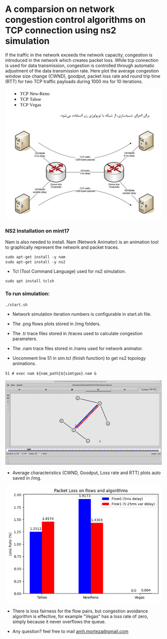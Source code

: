 A comparsion on network congestion control algorithms on TCP connection using ns2 simulation
====================
If the traffic in the network exceeds the network capacity, congestion is introduced in the network which creates packet loss.
While tcp connection is used for data transmission, congestion is controlled through automatic adjustment of the data transmission rate.
Here plot the average congestion window size change (CWND), goodput, packet loss rate and round trip time (RTT) for two TCP traffic payloads during 1000 ms for 10 iterations. 

![topology](img/topology.png)

### NS2 Installation on mint17
Nam is also needed to install. Nam (Network Animator) is an animation tool to graphically represent the network and packet 
traces.

```
sudo apt-get install -y nam
sudo apt-get install -y ns2
```

* Tcl (Tool Command Language) used for ns2 simulation. 

```
sudo apt install tclsh 
```
 

### To run simulation:

`./start.sh`

* Network simulation iteration numbers is configurable in start.sh file.
* The .png flows plots stored in /img folders.
* The .tr trace files stored in /traces used to calculate congestion parameters.
* The .nam trace files stored in /nams used for network animator.

* Uncomment line 51 in sim.tcl (finish function) to get ns2 topology animations.

`51 # exec nam ${nam_path}${simtype}.nam &`

![nam](img/nam.png)

* Average characteristics (CWND, Goodput, Loss rate and RTT) plots auto saved in /img.

![loss](img/loss/bar.png)

* There is loss fairness for the flow pairs, but congestion avoidance algorithm is effective, for example "Vegas" has a loss rate of zero, simply because it never overflows the queue.

* Any question? feel free to mail amh.morteza@gmail.com 
 
